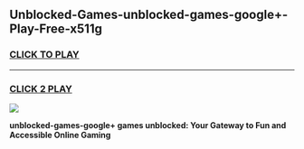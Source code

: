 
## Unblocked-Games-unblocked-games-google+-Play-Free-x511g
<h3>
<a href="https://premium76.site?title=unblocked-games-google+&ref=18A1">CLICK TO PLAY</a></h3>
<hr>

<h3>
<a href="https://premium76.site?title=unblocked-games-google+&ref=18A1">CLICK 2 PLAY</a>
  
</h3>

<a href="https://premium76.site?title=unblocked-games-google+&ref=18A1"><img src="https://clearcache.store/games.png"></a>


**unblocked-games-google+ games unblocked: Your Gateway to Fun and Accessible Online Gaming**
